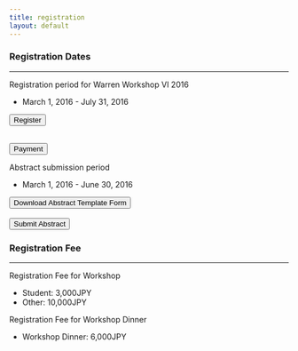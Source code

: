 ```yaml
---
title: registration
layout: default
---
```

<!-- MAIN CONTENT -->
<div id="main_content_wrap" class="outer">
  <section id="main_content" class="inner">
  <h3>Registration Dates</h3>
  <hr>
 <div class="register">
  <p id="registration">Registration period for Warren Workshop VI 2016</p>
  <ul>
  <li>March 1, 2016 - July 31, 2016</li>
  </ul>
  <a href="http://yamazakim.github.io/test_warren2016/registration/register"><input id="button_register" class="button_register" type="button" alt="register" value="Register"></a> <br><br>
  
  <a href="http://yamazakim.github.io/test_warren2016/registration/payment"><input id="button_payment" class="button_payment" type="button" alt="payment" value="Payment"></a> 
  
</div>
<div class="submit">
  <p id="registration">Abstract submission period</p>
  <ul>
  <li>March 1, 2016 - June 30, 2016</li>
  </ul>   
   <a href="{{site.url}}/images/AbstractTemplateForm.docx"><input id="button_submit" class="button_submit" type="button" alt="submit" value="Download Abstract Template Form"></a><br><br>
  <a href="http://yamazakim.github.io/test_warren2016/registration/submit"><input id="button_submit" class="button_submit" type="button" alt="submit" value="Submit Abstract"></a>
</div>
  <h3>Registration Fee</h3>
  <hr>
<div class="registrationFee">
  <p>Registration Fee for Workshop</p>
  <ul>
  <li>Student: 3,000JPY</li>
  <li>Other: 10,000JPY</li>
  </ul>
  <p>Registration Fee for Workshop Dinner</p>
  <ul>
  <li>Workshop Dinner: 6,000JPY</li>
  </ul>
</div>  
  <p></p>
  <p></p>
  <p></p>
  <p></p>
  </section>
</div>
